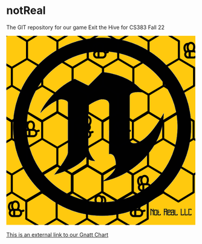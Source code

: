 # notReal
The GIT repository for our game Exit the Hive for CS383 Fall 22 

![Screenshot](notReal_logo.png)

[This is an external link to our Gnatt Chart](https://vandalsuidaho-my.sharepoint.com/:x:/g/personal/nels4764_vandals_uidaho_edu/ESSkUEg6hUZDndZA1T5IWl8B6ugmgjWUBHETGLkC-x-PGQ?e=4%3AXWSPPV&at=9&wdLOR=cE46B9918-714C-A449-9086-DF0C8504046E)